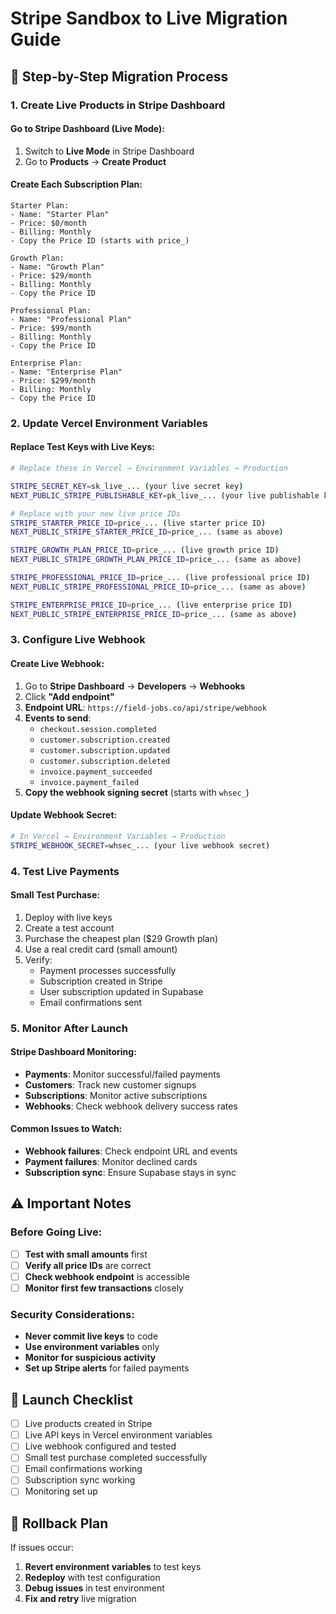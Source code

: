 # Stripe Sandbox to Live Migration Guide

## 🔧 **Step-by-Step Migration Process**

### **1. Create Live Products in Stripe Dashboard**

#### **Go to Stripe Dashboard (Live Mode):**
1. Switch to **Live Mode** in Stripe Dashboard
2. Go to **Products** → **Create Product**

#### **Create Each Subscription Plan:**
```
Starter Plan:
- Name: "Starter Plan"
- Price: $0/month
- Billing: Monthly
- Copy the Price ID (starts with price_)

Growth Plan:
- Name: "Growth Plan" 
- Price: $29/month
- Billing: Monthly
- Copy the Price ID

Professional Plan:
- Name: "Professional Plan"
- Price: $99/month  
- Billing: Monthly
- Copy the Price ID

Enterprise Plan:
- Name: "Enterprise Plan"
- Price: $299/month
- Billing: Monthly
- Copy the Price ID
```

### **2. Update Vercel Environment Variables**

#### **Replace Test Keys with Live Keys:**
```bash
# Replace these in Vercel → Environment Variables → Production

STRIPE_SECRET_KEY=sk_live_... (your live secret key)
NEXT_PUBLIC_STRIPE_PUBLISHABLE_KEY=pk_live_... (your live publishable key)

# Replace with your new live price IDs
STRIPE_STARTER_PRICE_ID=price_... (live starter price ID)
NEXT_PUBLIC_STRIPE_STARTER_PRICE_ID=price_... (same as above)

STRIPE_GROWTH_PLAN_PRICE_ID=price_... (live growth price ID)
NEXT_PUBLIC_STRIPE_GROWTH_PLAN_PRICE_ID=price_... (same as above)

STRIPE_PROFESSIONAL_PRICE_ID=price_... (live professional price ID)
NEXT_PUBLIC_STRIPE_PROFESSIONAL_PRICE_ID=price_... (same as above)

STRIPE_ENTERPRISE_PRICE_ID=price_... (live enterprise price ID)
NEXT_PUBLIC_STRIPE_ENTERPRISE_PRICE_ID=price_... (same as above)
```

### **3. Configure Live Webhook**

#### **Create Live Webhook:**
1. Go to **Stripe Dashboard** → **Developers** → **Webhooks**
2. Click **"Add endpoint"**
3. **Endpoint URL**: `https://field-jobs.co/api/stripe/webhook`
4. **Events to send**:
   - `checkout.session.completed`
   - `customer.subscription.created`
   - `customer.subscription.updated`
   - `customer.subscription.deleted`
   - `invoice.payment_succeeded`
   - `invoice.payment_failed`
5. **Copy the webhook signing secret** (starts with `whsec_`)

#### **Update Webhook Secret:**
```bash
# In Vercel → Environment Variables → Production
STRIPE_WEBHOOK_SECRET=whsec_... (your live webhook secret)
```

### **4. Test Live Payments**

#### **Small Test Purchase:**
1. Deploy with live keys
2. Create a test account
3. Purchase the cheapest plan ($29 Growth plan)
4. Use a real credit card (small amount)
5. Verify:
   - Payment processes successfully
   - Subscription created in Stripe
   - User subscription updated in Supabase
   - Email confirmations sent

### **5. Monitor After Launch**

#### **Stripe Dashboard Monitoring:**
- **Payments**: Monitor successful/failed payments
- **Customers**: Track new customer signups
- **Subscriptions**: Monitor active subscriptions
- **Webhooks**: Check webhook delivery success rates

#### **Common Issues to Watch:**
- **Webhook failures**: Check endpoint URL and events
- **Payment failures**: Monitor declined cards
- **Subscription sync**: Ensure Supabase stays in sync

## ⚠️ **Important Notes**

### **Before Going Live:**
- [ ] **Test with small amounts** first
- [ ] **Verify all price IDs** are correct
- [ ] **Check webhook endpoint** is accessible
- [ ] **Monitor first few transactions** closely

### **Security Considerations:**
- **Never commit live keys** to code
- **Use environment variables** only
- **Monitor for suspicious activity**
- **Set up Stripe alerts** for failed payments

## 🎯 **Launch Checklist**

- [ ] Live products created in Stripe
- [ ] Live API keys in Vercel environment variables
- [ ] Live webhook configured and tested
- [ ] Small test purchase completed successfully
- [ ] Email confirmations working
- [ ] Subscription sync working
- [ ] Monitoring set up

## 🚨 **Rollback Plan**

If issues occur:
1. **Revert environment variables** to test keys
2. **Redeploy** with test configuration
3. **Debug issues** in test environment
4. **Fix and retry** live migration
